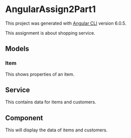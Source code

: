 # AngularAssign2Part1

This project was generated with [Angular CLI](https://github.com/angular/angular-cli) version 6.0.5.

This assignment is about shopping service.

## Models

### Item
This shows properties of an item.

## Service
This contains data for items and customers.

## Component
This will display the data of items and customers.



